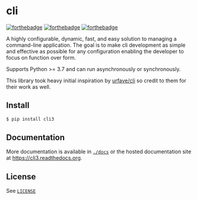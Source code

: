 cli
===

[![forthebadge](https://forthebadge.com/images/badges/you-didnt-ask-for-this.svg)](https://forthebadge.com)
[![forthebadge](https://forthebadge.com/images/badges/built-with-love.svg)](https://forthebadge.com)
[![forthebadge](https://forthebadge.com/images/badges/made-with-python.svg)](https://forthebadge.com)

A highly configurable, dynamic, fast, and easy solution to managing
a command-line application. The goal is to make cli development as simple
and effective as possible for any configuration enabling the developer to
focus on function over form.

Supports Python >= 3.7 and can run asynchronously or synchronously.

This library took heavy initial inspiration by [urfave/cli](https://github.com/urfave/cli)
so credit to them for their work as well.

## Install

```bash
$ pip install cli3
```

## Documentation

More documentation is available in [`./docs`](./docs) or the hosted
documentation site at <https://cli3.readthedocs.org>.

## License

See [`LICENSE`](./LICENSE)
